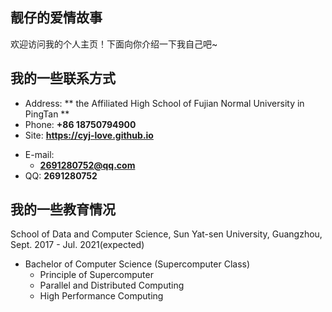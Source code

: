 ## 靓仔的爱情故事

欢迎访问我的个人主页！下面向你介绍一下我自己吧~

<!-- slide -->

## 我的一些联系方式

- Address: ** the Affiliated High School of Fujian Normal University in PingTan **
- Phone: **+86 18750794900**
- Site: **<https://cyj-love.github.io>**

<!-- slide vertical=true -->

- E-mail:
  - **[2691280752@qq.com](mailto:2691280752@qq.com)**
- QQ: **2691280752**

<!-- slide -->

## 我的一些教育情况

<!-- slide vertical=true -->

School of Data and Computer Science, Sun Yat-sen University, Guangzhou, Sept. 2017 - Jul. 2021(expected)

- Bachelor of Computer Science (Supercomputer Class)
  - Principle of Supercomputer
  - Parallel and Distributed Computing
  - High Performance Computing



